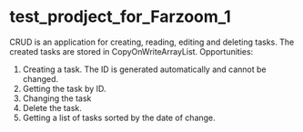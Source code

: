 # test_prodject_for_Farzoom_1
CRUD is an application for creating, reading, editing and deleting tasks.
The created tasks are stored in CopyOnWriteArrayList.
Opportunities:
1. Creating a task. The ID is generated automatically and cannot be changed.
2. Getting the task by ID.
3. Changing the task
4. Delete the task.
5. Getting a list of tasks sorted by the date of change.
